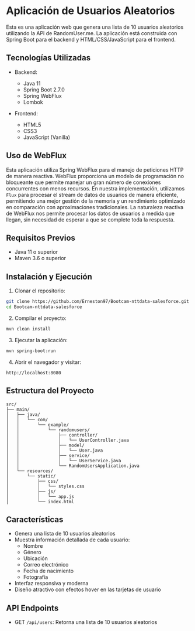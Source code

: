 # Aplicación de Usuarios Aleatorios

Esta es una aplicación web que genera una lista de 10 usuarios aleatorios utilizando la API de RandomUser.me. La aplicación está construida con Spring Boot para el backend y HTML/CSS/JavaScript para el frontend.

## Tecnologías Utilizadas

- Backend:
  - Java 11
  - Spring Boot 2.7.0
  - Spring WebFlux
  - Lombok
  
- Frontend:
  - HTML5
  - CSS3
  - JavaScript (Vanilla)

## Uso de WebFlux

Esta aplicación utiliza Spring WebFlux para el manejo de peticiones HTTP de manera reactiva. WebFlux proporciona un modelo de programación no bloqueante que permite manejar un gran número de conexiones concurrentes con menos recursos. En nuestra implementación, utilizamos `Flux` para procesar el stream de datos de usuarios de manera eficiente, permitiendo una mejor gestión de la memoria y un rendimiento optimizado en comparación con aproximaciones tradicionales. La naturaleza reactiva de WebFlux nos permite procesar los datos de usuarios a medida que llegan, sin necesidad de esperar a que se complete toda la respuesta.

## Requisitos Previos

- Java 11 o superior
- Maven 3.6 o superior

## Instalación y Ejecución

1. Clonar el repositorio:
```bash
git clone https://github.com/Erneston97/Bootcam-nttdata-salesforce.git
cd Bootcam-nttdata-salesforce
```

2. Compilar el proyecto:
```bash
mvn clean install
```

3. Ejecutar la aplicación:
```bash
mvn spring-boot:run
```

4. Abrir el navegador y visitar:
```
http://localhost:8080
```

## Estructura del Proyecto

```
src/
├── main/
│   ├── java/
│   │   └── com/
│   │       └── example/
│   │           └── randomusers/
│   │               ├── controller/
│   │               │   └── UserController.java
│   │               ├── model/
│   │               │   └── User.java
│   │               ├── service/
│   │               │   └── UserService.java
│   │               └── RandomUsersApplication.java
│   └── resources/
│       └── static/
│           ├── css/
│           │   └── styles.css
│           ├── js/
│           │   └── app.js
│           └── index.html
```

## Características

- Genera una lista de 10 usuarios aleatorios
- Muestra información detallada de cada usuario:
  - Nombre
  - Género
  - Ubicación
  - Correo electrónico
  - Fecha de nacimiento
  - Fotografía
- Interfaz responsiva y moderna
- Diseño atractivo con efectos hover en las tarjetas de usuario

## API Endpoints

- GET `/api/users`: Retorna una lista de 10 usuarios aleatorios